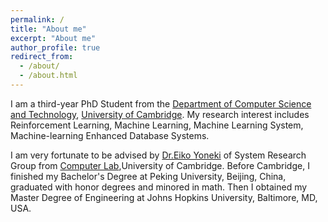 ```yaml
---
permalink: /
title: "About me"
excerpt: "About me"
author_profile: true
redirect_from: 
  - /about/
  - /about.html
---
```



I am a third-year PhD Student from the [Department of Computer Science and Technology](https://www.cst.cam.ac.uk/), [University of Cambridge](https://www.cam.ac.uk/). My research interest includes Reinforcement Learning, Machine Learning, Machine Learning System, Machine-learning Enhanced Database Systems.

I am very fortunate to be advised by [Dr.Eiko Yoneki](https://www.cl.cam.ac.uk/~ey204/) of System Research Group from [Computer Lab](https://www.cl.cam.ac.uk/directions/),University of Cambridge. Before Cambridge, I finished my Bachelor's Degree at Peking University, Beijing, China, graduated with honor degrees and minored in math. Then I obtained my Master Degree of Engineering at Johns Hopkins University, Baltimore, MD, USA.
